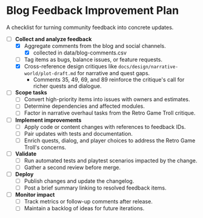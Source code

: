 # Blog Feedback Improvement Plan

A checklist for turning community feedback into concrete updates.

- [ ] **Collect and analyze feedback**
  - [x] Aggregate comments from the blog and social channels.
    - [x] collected in data/blog-comments.csv 
  - [ ] Tag items as bugs, balance issues, or feature requests.
  - [x] Cross-reference design critiques like `docs/design/narrative-world/plot-draft.md` for narrative and quest gaps.
    - Comments 35, 49, 69, and 89 reinforce the critique's call for richer quests and dialogue.
- [ ] **Scope tasks**
  - [ ] Convert high-priority items into issues with owners and estimates.
  - [ ] Determine dependencies and affected modules.
  - [ ] Factor in narrative overhaul tasks from the Retro Game Troll critique.
- [ ] **Implement improvements**
  - [ ] Apply code or content changes with references to feedback IDs.
  - [ ] Pair updates with tests and documentation.
  - [ ] Enrich quests, dialog, and player choices to address the Retro Game Troll's concerns.
- [ ] **Validate**
  - [ ] Run automated tests and playtest scenarios impacted by the change.
  - [ ] Gather a second review before merge.
- [ ] **Deploy**
  - [ ] Publish changes and update the changelog.
  - [ ] Post a brief summary linking to resolved feedback items.
- [ ] **Monitor impact**
  - [ ] Track metrics or follow-up comments after release.
  - [ ] Maintain a backlog of ideas for future iterations.
